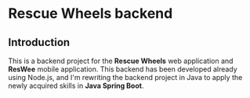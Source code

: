 # Rescue Wheels backend
## Introduction

This is a backend project for the **Rescue Wheels** web application and **ResWee** mobile application. This backend has been developed already using Node.js, and I'm rewriting the backend project in Java to apply the newly acquired skills in **Java Spring Boot**. 
